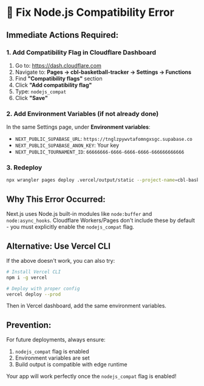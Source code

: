 # 🚨 Fix Node.js Compatibility Error

## Immediate Actions Required:

### 1. **Add Compatibility Flag in Cloudflare Dashboard**

1. Go to: https://dash.cloudflare.com
2. Navigate to: **Pages → cbl-basketball-tracker → Settings → Functions**
3. Find **"Compatibility flags"** section
4. Click **"Add compatibility flag"**
5. Type: `nodejs_compat`
6. Click **"Save"**

### 2. **Add Environment Variables** (if not already done)

In the same Settings page, under **Environment variables**:
- `NEXT_PUBLIC_SUPABASE_URL`: `https://tnglzpywvtafomngxsgc.supabase.co`
- `NEXT_PUBLIC_SUPABASE_ANON_KEY`: Your key
- `NEXT_PUBLIC_TOURNAMENT_ID`: `66666666-6666-6666-6666-666666666666`

### 3. **Redeploy**

```bash
npx wrangler pages deploy .vercel/output/static --project-name=cbl-basketball-tracker
```

## Why This Error Occurred:

Next.js uses Node.js built-in modules like `node:buffer` and `node:async_hooks`. Cloudflare Workers/Pages don't include these by default - you must explicitly enable the `nodejs_compat` flag.

## Alternative: Use Vercel CLI

If the above doesn't work, you can also try:

```bash
# Install Vercel CLI
npm i -g vercel

# Deploy with proper config
vercel deploy --prod
```

Then in Vercel dashboard, add the same environment variables.

## Prevention:

For future deployments, always ensure:
1. `nodejs_compat` flag is enabled
2. Environment variables are set
3. Build output is compatible with edge runtime

Your app will work perfectly once the `nodejs_compat` flag is enabled!